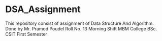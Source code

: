 # DSA_Assignment
This repository consist of assignment of Data Structure And Algorithm.
                Done by 
                Mr. Pramod Poudel
                Roll No. 13
                Morning Shift 
                MBM College
                BSc. CSIT 
                First Semester 
